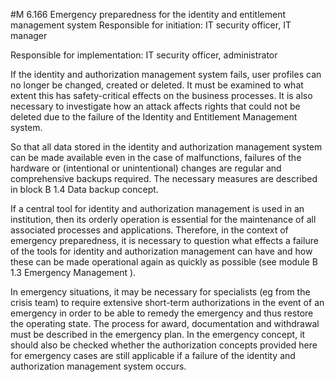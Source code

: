 #M 6.166 Emergency preparedness for the identity and entitlement management system
Responsible for initiation: IT security officer, IT manager

Responsible for implementation: IT security officer, administrator

If the identity and authorization management system fails, user profiles can no longer be changed, created or deleted. It must be examined to what extent this has safety-critical effects on the business processes. It is also necessary to investigate how an attack affects rights that could not be deleted due to the failure of the Identity and Entitlement Management system.

So that all data stored in the identity and authorization management system can be made available even in the case of malfunctions, failures of the hardware or (intentional or unintentional) changes are regular and comprehensive backups required. The necessary measures are described in block B 1.4 Data backup concept.

If a central tool for identity and authorization management is used in an institution, then its orderly operation is essential for the maintenance of all associated processes and applications. Therefore, in the context of emergency preparedness, it is necessary to question what effects a failure of the tools for identity and authorization management can have and how these can be made operational again as quickly as possible (see module B 1.3 Emergency Management ).

In emergency situations, it may be necessary for specialists (eg from the crisis team) to require extensive short-term authorizations in the event of an emergency in order to be able to remedy the emergency and thus restore the operating state. The process for award, documentation and withdrawal must be described in the emergency plan. In the emergency concept, it should also be checked whether the authorization concepts provided here for emergency cases are still applicable if a failure of the identity and authorization management system occurs.



